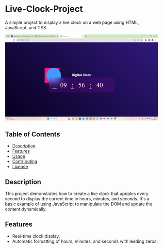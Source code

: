 # Live-Clock-Project
A simple project to display a live clock on a web page using HTML, JavaScript, and CSS.

![Live Clock Screenshot](screenshot.png)

## Table of Contents

- [Description](#description)
- [Features](#features)
- [Usage](#usage)
- [Contributing](#contributing)
- [License](#license)

## Description

This project demonstrates how to create a live clock that updates every second to display the current time in hours, minutes, and seconds. It's a basic example of using JavaScript to manipulate the DOM and update the content dynamically.

## Features

- Real-time clock display.
- Automatic formatting of hours, minutes, and seconds with leading zeros.
